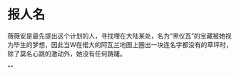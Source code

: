 # 报人名

薇薇安是最先提出这个计划的人，寻找埋在大陆某处，名为“黑仪瓦”的宝藏被她视为毕生的梦想，因此当W在偌大的阿瓦兰地图上圈出一块连名字都没有的草坪时，除了莫名心跳的激动外，她没有任何踌躇。

“”
